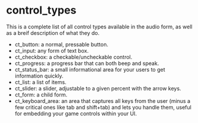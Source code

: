 # control_types
This is a complete list of all control types available in the audio form, as well as a breif description of what they do.

* ct_button: a normal, pressable button.
* ct_input: any form of text box.
* ct_checkbox: a checkable/uncheckable control.
* ct_progress: a progress bar that can both beep and speak.
* ct_status_bar: a small informational area for your users to get information quickly.
* ct_list: a list of items.
* ct_slider: a slider, adjustable to a given percent with the arrow keys.
* ct_form: a child form.
* ct_keyboard_area: an area that captures all keys from the user (minus a few critical ones like tab and shift+tab) and lets you handle them, useful for embedding your game controls within your UI.

